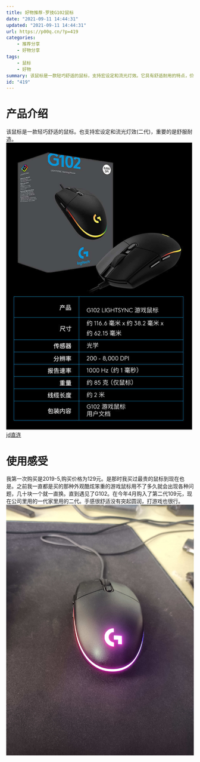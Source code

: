 ```yaml
---
title: 好物推荐-罗技G102鼠标
date: "2021-09-11 14:44:31"
updated: "2021-09-11 14:44:31"
url: https://p00q.cn/?p=419
categories:
    - 推荐分享
    - 好物分享
tags:
    - 鼠标
    - 好物
summary: 该鼠标是一款轻巧舒适的鼠标，支持宏设定和流光灯效。它具有舒适耐用的特点，价格相对较高。使用者购买后对其手感和游戏体验都非常满意。
id: "419"
---
```


# 产品介绍
该鼠标是一款轻巧舒适的鼠标。也支持宏设定和流光灯效(二代)，重要的是舒服耐造。
![image.png](../res/img/419-1.jpeg)
[jd直连](https://item.jd.com/10023004841906.html)

# 使用感受

我第一次购买是2019-5,购买价格为129元。是那时我买过最贵的鼠标到现在也是。之前我一直都是买的那种外观酷炫笨重的游戏鼠标用不了多久就会出现各种问题，几十块一个就一直换。直到遇见了G102。在今年4月购入了第二代109元，现在公司里用的一代家里用的二代。手感很舒适没有突起圆润，打游戏也很行。
![IMG20210911144048.jpg](../res/img/419-2.jpg)
